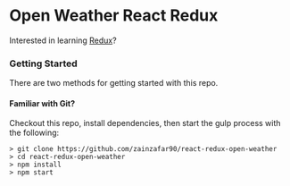 # Open Weather React Redux

Interested in learning [Redux](https://www.udemy.com/react-redux/)?

### Getting Started

There are two methods for getting started with this repo.

#### Familiar with Git?
Checkout this repo, install dependencies, then start the gulp process with the following:

```
> git clone https://github.com/zainzafar90/react-redux-open-weather
> cd react-redux-open-weather
> npm install
> npm start
```